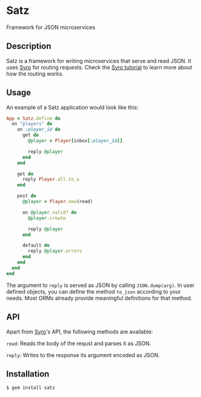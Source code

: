 Satz
====

Framework for JSON microservices

Description
-----------

Satz is a framework for writing microservices that serve and read
JSON. It uses [Syro][syro] for routing requests. Check the [Syro
tutorial][tutorial] to learn more about how the routing works.

[syro]: http://soveran.github.io/syro/
[tutorial]: http://files.soveran.com/syro/

Usage
-----

An example of a Satz application would look like this:

```ruby
App = Satz.define do
  on "players" do
    on :player_id do
      get do
        @player = Player[inbox[:player_id]]

        reply @player
      end
    end

    get do
      reply Player.all.to_a
    end

    post do
      @player = Player.new(read)

      on @player.valid? do
        @player.create

        reply @player
      end

      default do
        reply @player.errors
      end
    end
  end
end
```

The argument to `reply` is served as JSON by calling `JSON.dump(arg)`.
In user defined objects, you can define the method `to_json` according
to your needs. Most ORMs already provide meaningful definitions for
that method.

API
---

Apart from [Syro][syro]'s API, the following methods are available:

`read`: Reads the body of the requst and parses it as JSON.

`reply`: Writes to the response its argument encoded as JSON.

Installation
------------

```
$ gem install satz
```
